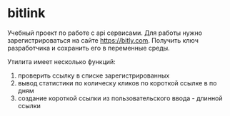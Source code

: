 # bitlink

Учебный проект по работе с api сервисами.
Для работы нужно зарегистрироваться на сайте https://bitly.com.
Получить ключ разработчика и сохранить его в переменные среды.

Утилита имеет несколько функций:
1) проверить ссылку в списке зарегистрированных
2) вывод статистики по колическу кликов по короткой ссылке в по дням
3) создание короткой ссылки из пользовательского ввода - длинной ссылки
